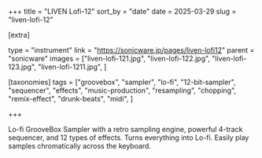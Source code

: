 +++
title = "LIVEN Lofi-12"
sort_by = "date"
date = 2025-03-29
slug = "liven-lofi-12"

[extra]

type = "instrument"
link = "https://sonicware.jp/pages/liven-lofi12"
parent = "sonicware"
images = ["liven-lofi-121.jpg", "liven-lofi-122.jpg", "liven-lofi-123.jpg", "liven-lofi-1211.jpg", ]

[taxonomies]
tags = ["groovebox", "sampler", "lo-fi", "12-bit-sampler", "sequencer", "effects", "music-production", "resampling", "chopping", "remix-effect", "drunk-beats", "midi", ]

+++

Lo-fi GrooveBox Sampler with a retro sampling engine, powerful 4-track sequencer, and 12 types of effects. Turns everything into Lo-fi. Easily play samples chromatically across the keyboard.